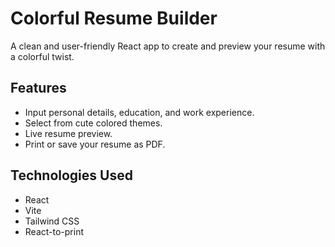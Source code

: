 # Colorful Resume Builder

A clean and user-friendly React app to create and preview your resume with a colorful twist.

## Features

- Input personal details, education, and work experience.
- Select from cute colored themes.
- Live resume preview.
- Print or save your resume as PDF.

## Technologies Used

- React
- Vite
- Tailwind CSS
- React-to-print